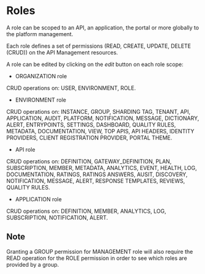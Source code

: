 # Roles

A role can be scoped to an API, an application, the portal or more globally to the platform management.

Each role defines a set of permissions (READ, CREATE, UPDATE, DELETE (CRUD)) on the API Management resources.

A role can be edited by clicking on the *edit* button on each role scope:

* ORGANIZATION role

CRUD operations on: USER, ENVIRONMENT, ROLE.

* ENVIRONMENT role

CRUD operations on: INSTANCE, GROUP, SHARDING TAG, TENANT, API, APPLICATION, AUDIT, PLATFORM, NOTIFICATION, MESSAGE, DICTIONARY, ALERT, ENTRYPOINTS, SETTINGS, DASHBOARD, QUALITY RULES, METADATA, DOCUMENTATION, VIEW, TOP APIS, API HEADERS, IDENTITY PROVIDERS, CLIENT REGISTRATION PROVIDER, PORTAL THEME.

* API role

CRUD operations on: DEFINITION, GATEWAY_DEFINITION, PLAN, SUBSCRIPTION, MEMBER, METADATA, ANALYTICS, EVENT, HEALTH, LOG, DOCUMENTATION, RATINGS, RATINGS ANSWERS, AUSIT, DISCOVERY, NOTIFICATION, MESSAGE, ALERT, RESPONSE TEMPLATES, REVIEWS, QUALITY RULES.

* APPLICATION role

CRUD operations on: DEFINITION, MEMBER, ANALYTICS, LOG, SUBSCRIPTION, NOTIFICATION, ALERT.

## Note

Granting a GROUP permission for MANAGEMENT role will also require the READ operation for the ROLE permission in order to see which roles are provided by a group.
